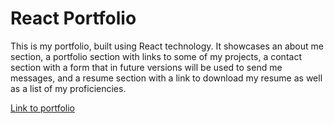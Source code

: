 # React Portfolio

This is my portfolio, built using React technology. It showcases an about me section, a portfolio section with links to some of my projects, a contact section with a form that in future versions will be used to send me messages, and a resume section with a link to download my resume as well as a list of my proficiencies.

[Link to portfolio](https://zqwhiting.github.io/react-portfolio)
